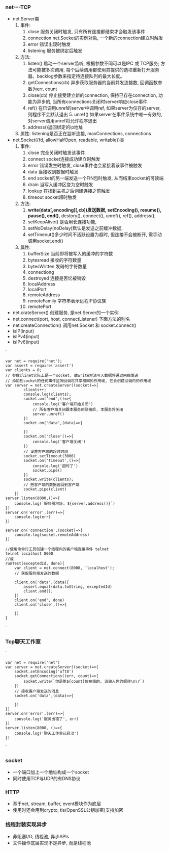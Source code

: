 ### net---TCP
+ net.Server类
    1. 事件: 
        1. close 服务关闭时触发, 只有所有连接都结束才会触发该事件
        2. connection net.Socket的实例对象, 一个新的connection建立时触发
        3. error 错误出现时触发
        4. listening 服务被绑定后触发
    2. 方法: 
        1. listen() 启动一个server监听, 根据参数不同可以是IPC 或 TCP服务; 方法可能被多次调用, 每个后续调用都使用其提供的选项重新打开服务器。backlog参数来指定待连接队列的最大长度。
        2. getConnections(cb) 异步获取服务器的当前并发连接数, 回调函数参数为err, count 
        3. close(cb) 停止接受建立新的connection, 保持已存在connection, 功能为异步的, 当所有connections关闭时server响应close事件
        4. ref() 在已调用unref的server中调用ref, 如果server为仅存的server, 则程序不会默认退出 5. unref() 如果server在事件系统中唯一有效的, 对server调用unref将允许程序退出
        6. address()返回绑定的ip地址
    3. 属性: listening是否正在监听连接, maxConnections, connections
+ net.Socket({fd, allowHalfOpen, readable, writable})类
    1. 事件: 
        1. close 完全关闭时触发该事件
        2. connect socket连接成功建立时触发
        3. error 错误发生时触发, close事件也会紧接着该事件被触发
        4. data 当接收到数据时触发
        5. end  socket的另一端发送一个FIN包时触发, 从而结束socket的可读端
        6. drain 当写入缓冲区变为空时触发
        7. lookup 在找到主机之后创建连接之前触发
        8. timeout socket超时触发
    2. 方法: 
        1. __write(data[,encoding][,cb])发送数据, setEncoding(), resume(), pause(), end(),__ destory(), connect(), unref(), ref(), address(), 
        2. setKeepAlive() 是否用长连接功能, 
        3. setNoDelay(noDelay)默认是发送之前缓冲数据, 
        4. setTimeout()多少时间不活跃设置为超时, 但连接不会被断开, 需手动调用socket.end()
    3. 属性: 
        1. bufferSize 当前即将被写入的缓冲的字符数
        2. bytesread 接收的字符数量
        3. bytesWritten 发磅的字符数量
        4. connectiong
        5. destroyed 连接是否忆被销毁
        6. localAddress
        7. localPort
        8. remoteAddress
        9. remoteFamily 字符串表示远程IP协议族
        10. remotePort
+ net.crateServer() 创建服务, 是net.Server的一个实例
+ net.connect(port, host, connectListener) 下面方法的别名
+ net.createConnection() 调用net.Socket 和 socket.connect()
+ isIP(input)
+ isIPv4(input)
+ isIPv6(input)

`

    var net = require('net');
    var assert = require('assert')
    var clients = 0;
    // 参数clinet实际上是一个socket, 故write方法写入数据将通过网络发送
    // 添加到socket的任何事件监听回调将共享相同的作用域, 它会创建回调内的作用域
    var server = net.createServer((socket)=>{
            clients++;
            console.log(clients);
            socket.on('end',()=>{
                console.log('客户端开始关闭')
                // 所有客户端关闭跟本服务的联接后, 本服务将关闭
                server.unref() 
            })
            socket.on('data',(data)=>{

            })
            socket.on('close'()=>{
                console.log('客户端关闭')    
            })
            // 设置客户端的超时时间
            socket.setTimeout(3000)
            socket.on('timeout',()=>{
                console.log('超时了')
                socket.pipe()
            })
            socket.write(clients);
            // 把客户端的数据返回到客户端
            socket.pipe(client)
        })
    server.listen(8000,()=>{
        console.log(`服务器地址: ${server.address()}`)    
    })
    server.on('error',(err)=>{
        console.log(err)
    })

    server.on('connection',(socket)=>{
        console.log(socket.remoteAddress)    
    })

    //使用命令行工具创建一个线程内的客户端连接事件 telnet
    telnet localhost 8000
    //或
    runTest(exceptedId, done){
        var client = net.connect(8000, 'localhost');
        // 获取服务端发送的数据
        
        client.on('data',(data){
            assert.equal(data.toString, exceptedId)
            client.end();
        })
        client.on('end', done)
        client.on('close',()=>{

        })
    }
`


### Tcp聊天工作室
`

    var net = require('net')
    var server = net.createServer((socket)=>{
        socket.setEncoding('uft8')
        socket.getConnections((err, count)=>{
            socket.write(`你是第${count}位在线的, 请输入你的昵称\n\r`)    
        })
        // 接收客户端发送的消息
        socket.on('data',(data)=>{

        })
    })
    server.on('error',(err)=>{
        console.log('服务出错了', err)        
    })
    server.listen(8000, ()=>{
        console.log('聊天工作室已启动')
    })

`


### socket
+ 一个端口加上一个地址构成一个socket
+ 同时使用TCP与UDP的有DNS协议

### HTTP
+ 基于net, stream, buffer, event模块作为底层
+ 使用时还会用到crypto, tls(OpenSSL公钥加密)支持加密

### 线程封装实现异步
+ 非阻塞I/O, 线程池, 异步APIs
+ 文件操作底层实现不是异步, 而是线程池